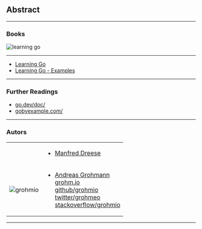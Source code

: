 ## Abstract

----

### Books

![learning go](img/learning_go_book.jpg)

----

* [Learning Go](https://www.oreilly.com/library/view/learning-go/9781492077206/)
* [Learning Go - Examples](https://github.com/learning-go-book)

----

### Further Readings
* [go.dev/doc/](https://go.dev/doc/)
* [gobyexample.com/](https://gobyexample.com/)

----

### Autors

|                                                                |                                                                                                                                                                                                                                                                                    |
|----------------------------------------------------------------|:-----------------------------------------------------------------------------------------------------------------------------------------------------------------------------------------------------------------------------------------------------------------------------------|
|                                                                | <ul><li>[Manfred Dreese](https://codecentric.de)</li></ul>                                                                                                                                                                                                                         |
| ![grohmio](img/cc_grohmio.png)<!-- .element height="150px" --> | <ul><li>[Andreas Grohmann](https://codecentric.de)<br />[grohm.io](https://grohm.io)<br />[github/grohmio](https://github.com/grohmio)<br />[twitter/grohmeo](https://twitter.com/grohmeo)<br />[stackoverflow/grohmio](https://stackoverflow.com/users/6654539/grohmio)</li></ul> |

---